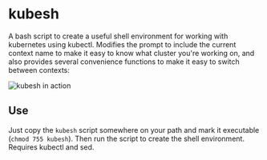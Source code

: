 # kubesh
A bash script to create a useful shell environment for working with kubernetes using kubectl. Modifies the prompt to include the current context name to make it easy to know what cluster you're working on, and also provides several convenience functions to make it easy to switch between contexts:

![kubesh in action](http://i.imgur.com/o7wqRn7.png)

## Use

Just copy the `kubesh` script somewhere on your path and mark it executable (`chmod 755 kubesh`). Then run the script to create the shell environment. Requires kubectl and sed.
